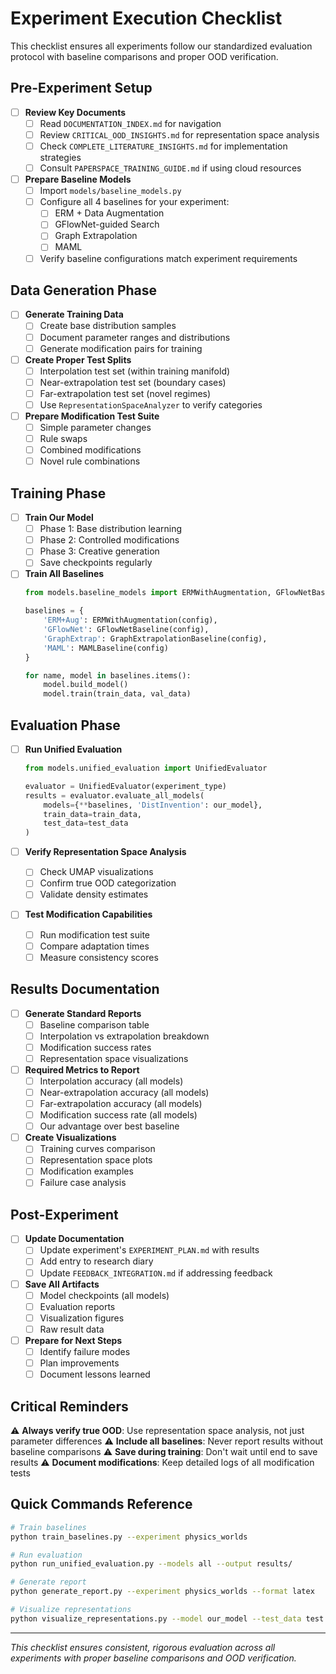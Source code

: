 # Experiment Execution Checklist

This checklist ensures all experiments follow our standardized evaluation protocol with baseline comparisons and proper OOD verification.

## Pre-Experiment Setup

- [ ] **Review Key Documents**
  - [ ] Read `DOCUMENTATION_INDEX.md` for navigation
  - [ ] Review `CRITICAL_OOD_INSIGHTS.md` for representation space analysis
  - [ ] Check `COMPLETE_LITERATURE_INSIGHTS.md` for implementation strategies
  - [ ] Consult `PAPERSPACE_TRAINING_GUIDE.md` if using cloud resources

- [ ] **Prepare Baseline Models**
  - [ ] Import `models/baseline_models.py`
  - [ ] Configure all 4 baselines for your experiment:
    - [ ] ERM + Data Augmentation
    - [ ] GFlowNet-guided Search
    - [ ] Graph Extrapolation
    - [ ] MAML
  - [ ] Verify baseline configurations match experiment requirements

## Data Generation Phase

- [ ] **Generate Training Data**
  - [ ] Create base distribution samples
  - [ ] Document parameter ranges and distributions
  - [ ] Generate modification pairs for training

- [ ] **Create Proper Test Splits**
  - [ ] Interpolation test set (within training manifold)
  - [ ] Near-extrapolation test set (boundary cases)
  - [ ] Far-extrapolation test set (novel regimes)
  - [ ] Use `RepresentationSpaceAnalyzer` to verify categories

- [ ] **Prepare Modification Test Suite**
  - [ ] Simple parameter changes
  - [ ] Rule swaps
  - [ ] Combined modifications
  - [ ] Novel rule combinations

## Training Phase

- [ ] **Train Our Model**
  - [ ] Phase 1: Base distribution learning
  - [ ] Phase 2: Controlled modifications
  - [ ] Phase 3: Creative generation
  - [ ] Save checkpoints regularly

- [ ] **Train All Baselines**
  ```python
  from models.baseline_models import ERMWithAugmentation, GFlowNetBaseline, etc.
  
  baselines = {
      'ERM+Aug': ERMWithAugmentation(config),
      'GFlowNet': GFlowNetBaseline(config),
      'GraphExtrap': GraphExtrapolationBaseline(config),
      'MAML': MAMLBaseline(config)
  }
  
  for name, model in baselines.items():
      model.build_model()
      model.train(train_data, val_data)
  ```

## Evaluation Phase

- [ ] **Run Unified Evaluation**
  ```python
  from models.unified_evaluation import UnifiedEvaluator
  
  evaluator = UnifiedEvaluator(experiment_type)
  results = evaluator.evaluate_all_models(
      models={**baselines, 'DistInvention': our_model},
      train_data=train_data,
      test_data=test_data
  )
  ```

- [ ] **Verify Representation Space Analysis**
  - [ ] Check UMAP visualizations
  - [ ] Confirm true OOD categorization
  - [ ] Validate density estimates

- [ ] **Test Modification Capabilities**
  - [ ] Run modification test suite
  - [ ] Compare adaptation times
  - [ ] Measure consistency scores

## Results Documentation

- [ ] **Generate Standard Reports**
  - [ ] Baseline comparison table
  - [ ] Interpolation vs extrapolation breakdown
  - [ ] Modification success rates
  - [ ] Representation space visualizations

- [ ] **Required Metrics to Report**
  - [ ] Interpolation accuracy (all models)
  - [ ] Near-extrapolation accuracy (all models)
  - [ ] Far-extrapolation accuracy (all models)
  - [ ] Modification success rate (all models)
  - [ ] Our advantage over best baseline

- [ ] **Create Visualizations**
  - [ ] Training curves comparison
  - [ ] Representation space plots
  - [ ] Modification examples
  - [ ] Failure case analysis

## Post-Experiment

- [ ] **Update Documentation**
  - [ ] Update experiment's `EXPERIMENT_PLAN.md` with results
  - [ ] Add entry to research diary
  - [ ] Update `FEEDBACK_INTEGRATION.md` if addressing feedback

- [ ] **Save All Artifacts**
  - [ ] Model checkpoints (all models)
  - [ ] Evaluation reports
  - [ ] Visualization figures
  - [ ] Raw result data

- [ ] **Prepare for Next Steps**
  - [ ] Identify failure modes
  - [ ] Plan improvements
  - [ ] Document lessons learned

## Critical Reminders

⚠️ **Always verify true OOD**: Use representation space analysis, not just parameter differences
⚠️ **Include all baselines**: Never report results without baseline comparisons
⚠️ **Save during training**: Don't wait until end to save results
⚠️ **Document modifications**: Keep detailed logs of all modification tests

## Quick Commands Reference

```bash
# Train baselines
python train_baselines.py --experiment physics_worlds

# Run evaluation
python run_unified_evaluation.py --models all --output results/

# Generate report
python generate_report.py --experiment physics_worlds --format latex

# Visualize representations
python visualize_representations.py --model our_model --test_data test.pkl
```

---

*This checklist ensures consistent, rigorous evaluation across all experiments with proper baseline comparisons and OOD verification.*